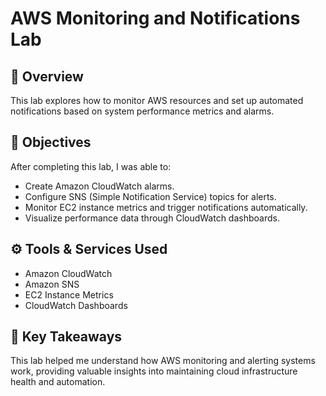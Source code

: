 # AWS Monitoring and Notifications Lab

## 📘 Overview
This lab explores how to monitor AWS resources and set up automated notifications based on system performance metrics and alarms.

## 🧩 Objectives
After completing this lab, I was able to:
- Create Amazon CloudWatch alarms.
- Configure SNS (Simple Notification Service) topics for alerts.
- Monitor EC2 instance metrics and trigger notifications automatically.
- Visualize performance data through CloudWatch dashboards.

## ⚙️ Tools & Services Used
- Amazon CloudWatch  
- Amazon SNS  
- EC2 Instance Metrics  
- CloudWatch Dashboards


## 🧠 Key Takeaways
This lab helped me understand how AWS monitoring and alerting systems work, providing valuable insights into maintaining cloud infrastructure health and automation.
